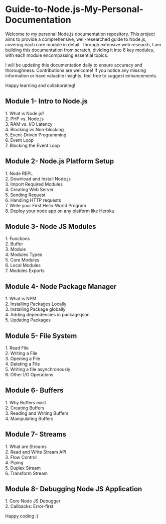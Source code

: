 # Guide-to-Node.js-My-Personal-Documentation

Welcome to my personal Node.js documentation repository. This project aims to provide a comprehensive, well-researched guide to Node.js, covering each core module in detail. Through extensive web research, I am building this documentation from scratch, dividing it into 8 key modules, with each module encompassing essential topics.

I will be updating this documentation daily to ensure accuracy and thoroughness. Contributions are welcome! If you notice any missing information or have valuable insights, feel free to suggest enhancements.

Happy learning and collaborating!


<h2>Module 1- Intro to Node.js</h2> 
  1. What is Node.js? <br/>
  2. PHP vs. Node.js  <br/>
  3. RAM vs. I/O Latency  <br/> 
  4. Blocking vs Non-blocking  <br/> 
  5. Event-Driven Programming  <br/>
  6. Event Loop  <br/>
  7. Blocking the Event Loop  <br/>


<h2>Module 2- Node.js Platform Setup</h2>
  1. Node REPL  <br/>
  2. Download and Install Node.js  <br/>
  3. Import Required Modules  <br/>
  4. Creating Web Server  <br/>
  5. Sending Request  <br/>
  6. Handling HTTP requests  <br/>
  7. Write your First Hello-World Program  <br/>
  8. Deploy your node app on any platform like Heroku  <br/>


<h2>Module 3- Node JS Modules</h2>
  1. Functions  <br/>
  2. Buffer  <br/>
  3. Module  <br/>
  4. Modules Types  <br/>
  5. Core Modules  <br/>
  6. Local Modules  <br/>
  7. Modules Exports  <br/>


<h2>Module 4- Node Package Manager</h2>
  1. What is NPM  <br/>
  2. Installing Packages Locally  <br/>
  3. Installing Package globally  <br/>
  4. Adding dependencies in package.json  <br/>
  5. Updating Packages  <br/>


<h2>Module 5- File System</h2>
  1. Read File  <br/>
  2. Writing a File  <br/>
  3. Opening a File  <br/>
  4. Deleting a File  <br/>
  5. Writing a file asynchronously  <br/>
  6. Other I/O Operations  <br/>


<h2>Module 6- Buffers</h2>
  1. Why Buffers exist  <br/>
  2. Creating Buffers  <br/>
  3. Reading and Writing Buffers  <br/>
  4. Manipulating Buffers  <br/>


<h2>Module 7- Streams</h2>
  1. What are Streams  <br/>
  2. Read and Write Stream API  <br/>
  3. Flow Control  <br/>
  4. Piping  <br/>
  5. Duplex Stream  <br/>
  6. Transform Stream  <br/>
  

<h2>Module 8- Debugging Node JS Application</h2>
  1. Core Node JS Debugger  <br/>
  2. Callbacks: Error-first  <br/>


 Happy coding :)

  
